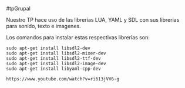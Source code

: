 #tpGrupal

Nuestro TP hace uso de las librerias LUA, YAML y SDL con sus librerias para sonido, texto e imagenes.

Los comandos para instalar estas respectivas librerias son:
```
sudo apt-get install libsdl2-dev
sudo apt-get install libsdl2-mixer-dev
sudo apt-get install libsdl2-ttf-dev
sudo apt-get install libsdl2-image-dev
sudo apt-get install libyaml-cpp-dev

https://www.youtube.com/watch?v=ri613jVV6-g

```
